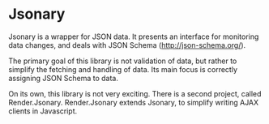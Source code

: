Jsonary
=======

Jsonary is a wrapper for JSON data.  It presents an interface for monitoring data changes, and deals with JSON Schema (http://json-schema.org/).

The primary goal of this library is not validation of data, but rather to simplify the fetching and handling of data.  Its main focus is correctly assigning JSON Schema to data.

On its own, this library is not very exciting.  There is a second project, called Render.Jsonary.  Render.Jsonary extends Jsonary, to simplify writing AJAX clients in Javascript.
